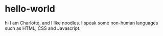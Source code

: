 # hello-world

hi I am Charlotte, and I like noodles. I speak some non-human languages such as HTML, CSS and Javascript.
